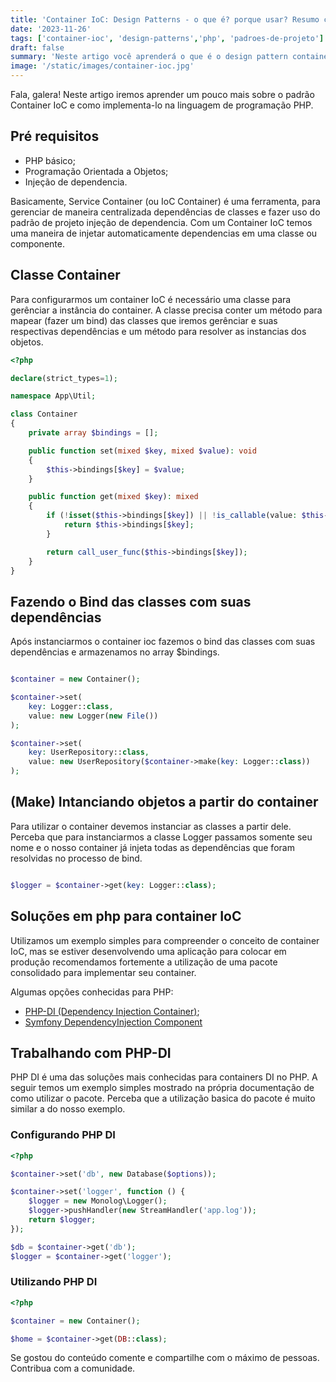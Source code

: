 ```yaml
---
title: 'Container IoC: Design Patterns - o que é? porque usar? Resumo com exemplos em PHP!'
date: '2023-11-26'
tags: ['container-ioc', 'design-patterns','php', 'padroes-de-projeto']
draft: false
summary: 'Neste artigo você aprenderá o que é o design pattern container ioc e como utiliza-lo para escrever códigos melhores.'
image: '/static/images/container-ioc.jpg'
---
```


Fala, galera! Neste artigo iremos aprender um pouco mais sobre o padrão Container IoC e como implementa-lo na linguagem de programação PHP.

## Pré requisitos

- PHP básico;
- Programação Orientada a Objetos;
- Injeção de dependencia.

Basicamente, Service Container (ou IoC Container) é uma ferramenta, para gerenciar de maneira centralizada dependências de classes e fazer uso do padrão de projeto injeção de dependencia. Com um Container IoC temos uma maneira de injetar automaticamente dependencias em uma classe ou componente.

## Classe Container

Para configurarmos um container IoC é necessário uma classe para gerênciar a instância do container. A classe precisa conter um método para mapear (fazer um bind) das classes que iremos gerênciar e suas respectivas dependências e um método para resolver as instancias dos objetos.

```php
<?php

declare(strict_types=1);

namespace App\Util;

class Container
{
    private array $bindings = [];

    public function set(mixed $key, mixed $value): void
    {
        $this->bindings[$key] = $value;
    }

    public function get(mixed $key): mixed
    {
        if (!isset($this->bindings[$key]) || !is_callable(value: $this->bindings[$key])) {
            return $this->bindings[$key];
        }

        return call_user_func($this->bindings[$key]);
    }
}

```

## Fazendo o Bind das classes com suas dependências

Após instanciarmos o container ioc fazemos o bind das classes com suas dependências e armazenamos no array $bindings.

```php

$container = new Container();

$container->set(
    key: Logger::class,
    value: new Logger(new File())
);

$container->set(
    key: UserRepository::class,
    value: new UserRepository($container->make(key: Logger::class))
);

```

## (Make) Intanciando objetos a partir do container

Para utilizar o container devemos instanciar as classes a partir dele. Perceba que para instanciarmos a classe Logger passamos somente seu nome e o nosso container já injeta todas as dependências que foram resolvidas no processo de bind.

```php

$logger = $container->get(key: Logger::class);

```

## Soluções em php para container IoC

Utilizamos um exemplo simples para compreender o conceito de container IoC, mas se estiver desenvolvendo uma aplicação para colocar em produção recomendamos fortemente a utilização de uma pacote consolidado para implementar seu container.

Algumas opções conhecidas para PHP:

- [PHP-DI (Dependency Injection Container)](https://php-di.org);
- [Symfony DependencyInjection Component](https://symfony.com/doc/current/components/dependency_injection.html)

## Trabalhando com PHP-DI

PHP DI é uma das soluções mais conhecidas para containers DI no PHP. A seguir temos um exemplo simples mostrado na própria documentação de como utilizar o pacote. Perceba que a utilização basica do pacote é muito similar a do nosso exemplo.


### Configurando PHP DI

```php
<?php

$container->set('db', new Database($options));

$container->set('logger', function () {
    $logger = new Monolog\Logger();
    $logger->pushHandler(new StreamHandler('app.log'));
    return $logger;
});

$db = $container->get('db');
$logger = $container->get('logger');
```

### Utilizando PHP DI

```php
<?php

$container = new Container();

$home = $container->get(DB::class);
```

Se gostou do conteúdo comente e compartilhe com o máximo de pessoas. Contribua com a comunidade.
